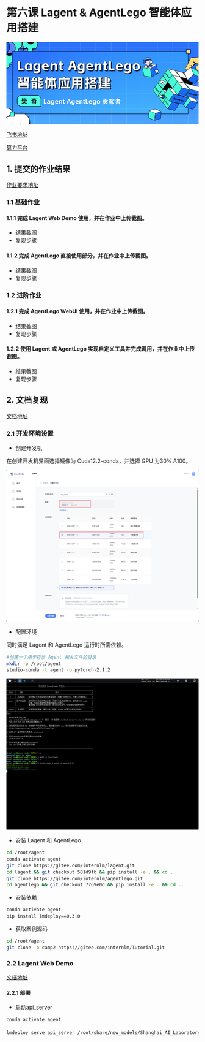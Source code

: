 # 第六课 Lagent & AgentLego 智能体应用搭建

![alt text](image-124.png)

[飞书地址](https://aicarrier.feishu.cn/wiki/Vv4swUFMni5DiMkcasUczUp9nid#LSBkd2cTHorhsAx5jZAcO0B3nqe)

[算力平台](https://studio.intern-ai.org.cn/)

## 1. 提交的作业结果

[作业要求地址](https://github.com/InternLM/Tutorial/blob/camp2/agent/homework.md)

### 1.1 基础作业

#### 1.1.1 完成 Lagent Web Demo 使用，并在作业中上传截图。

- 结果截图
- 复现步骤

#### 1.1.2 完成 AgentLego 直接使用部分，并在作业中上传截图。

- 结果截图
- 复现步骤

### 1.2 进阶作业

#### 1.2.1 完成 AgentLego WebUI 使用，并在作业中上传截图。

- 结果截图
- 复现步骤

#### 1.2.2 使用 Lagent 或 AgentLego 实现自定义工具并完成调用，并在作业中上传截图。

- 结果截图
- 复现步骤

## 2. 文档复现

[文档地址](https://github.com/InternLM/Tutorial/blob/camp2/agent/README.md)

### 2.1 开发环境设置

- 创建开发机

在创建开发机界面选择镜像为 Cuda12.2-conda，并选择 GPU 为30% A100。

![alt text](image-125.png)

- 配置环境

同时满足 Lagent 和 AgentLego 运行时所需依赖。

```bash
#创建一个用于存放 Agent 相关文件的目录
mkdir -p /root/agent
studio-conda -t agent -o pytorch-2.1.2
```

![alt text](image-126.png)

- 安装 Lagent 和 AgentLego

```bash
cd /root/agent
conda activate agent
git clone https://gitee.com/internlm/lagent.git
cd lagent && git checkout 581d9fb && pip install -e . && cd ..
git clone https://gitee.com/internlm/agentlego.git
cd agentlego && git checkout 7769e0d && pip install -e . && cd ..
```

- 安装依赖

```bash
conda activate agent
pip install lmdeploy==0.3.0
```

- 获取案例源码

```bash
cd /root/agent
git clone -b camp2 https://gitee.com/internlm/Tutorial.git
```

### 2.2 Lagent Web Demo

[文档地址](https://github.com/InternLM/Tutorial/blob/camp2/agent/lagent.md#1-lagent-web-demo)

#### 2.2.1 部署

- 启动api_server

```bash
conda activate agent

lmdeploy serve api_server /root/share/new_models/Shanghai_AI_Laboratory/internlm2-chat-7b  --server-name 127.0.0.1  --model-name nternlm2-chat-7b   --cache-max-entry-count 0.1
```
